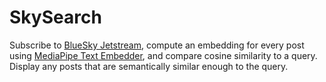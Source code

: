 # SkySearch

Subscribe to [BlueSky Jetstream](https://docs.bsky.app/blog/jetstream),
compute an embedding for every post using [MediaPipe Text Embedder](https://ai.google.dev/edge/mediapipe/solutions/text/text_embedder),
and compare cosine similarity to a query.
Display any posts that are semantically similar enough to the query.